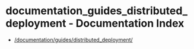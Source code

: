 # documentation_guides_distributed_deployment - Documentation Index

- [/documentation/guides/distributed_deployment/](./_documentation_guides_distributed_deployment_.md)

